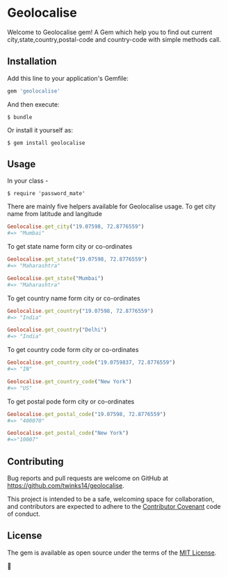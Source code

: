 # Geolocalise

Welcome to Geolocalise gem! A Gem which help you to find out current city,state,country,postal-code and country-code with simple methods call. 


## Installation

Add this line to your application's Gemfile:

```ruby
gem 'geolocalise'
```

And then execute:

    $ bundle

Or install it yourself as:

    $ gem install geolocalise

## Usage

In your class -

    $ require 'password_mate'

There are mainly five helpers available for Geolocalise usage.
To get city name from latitude and langitude
```ruby
Geolocalise.get_city("19.07598, 72.8776559")
#=> "Mumbai"
``` 

To get state name form city or co-ordinates
```ruby
Geolocalise.get_state("19.07598, 72.8776559")
#=> "Maharashtra"

Geolocalise.get_state("Mumbai")
#=> "Maharashtra"
``` 
To get country name form city or co-ordinates
```ruby
Geolocalise.get_country("19.07598, 72.8776559")
#=> "India"

Geolocalise.get_country("Delhi")
#=> "India"
```

To get country code form city or co-ordinates
```ruby
Geolocalise.get_country_code("19.0759837, 72.8776559")
#=> "IN"

Geolocalise.get_country_code("New York")
#=> "US"
```
To get postal pode form city or co-ordinates
```ruby
Geolocalise.get_postal_code("19.07598, 72.8776559")
#=> "400070"

Geolocalise.get_postal_code("New York")
#=>"10007"
```

## Contributing

Bug reports and pull requests are welcome on GitHub at https://github.com/twinks14/geolocalise. 

This project is intended to be a safe, welcoming space for collaboration, and contributors are expected to adhere to the [Contributor Covenant](contributor-covenant.org) code of conduct.


## License

The gem is available as open source under the terms of the [MIT License](http://opensource.org/licenses/MIT).

:pray: